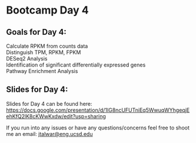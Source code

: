# Bootcamp Day 4

## Goals for Day 4:
Calculate RPKM from counts data<br>
Distinguish TPM, RPKM, FPKM<br>
DESeq2 Analysis<br>
Identification of significant differentially expressed genes<br>
Pathway Enrichment Analysis<br>


## Slides for Day 4:

Slides for Day 4 can be found here: https://docs.google.com/presentation/d/1IG8ncUFUTniEq5WwuqWYhgeqjEehKfQ2lK8cKWwKxdw/edit?usp=sharing

If you run into any issues or have any questions/concerns feel free to shoot me an email: jtalwar@eng.ucsd.edu
